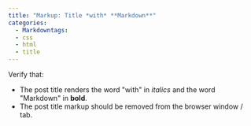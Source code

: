 ```yaml
---
title: "Markup: Title *with* **Markdown**"
categories:
  - Markdowntags:
  - css
  - html
  - title
---
```


Verify that:

* The post title renders the word "with" in *italics* and the word "Markdown" in **bold**.
* The post title markup should be removed from the browser window / tab.